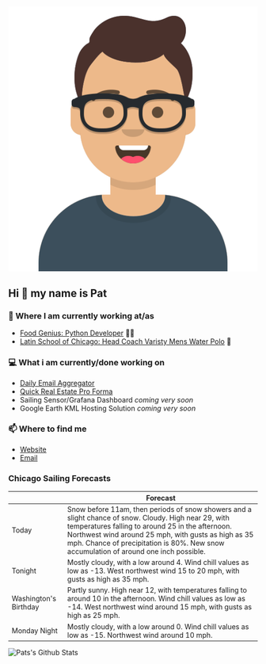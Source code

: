 [![Social banner for p-j-falconer](https://raw.githubusercontent.com/P-J-FALCONER/P-J-FALCONER/master/assets/avataaars.svg)](https://patfalconer.com/)
## Hi :wave: my name is Pat

### 💼 Where I am currently working at/as
- [Food Genius: Python Developer](https://getfoodgenius.com/) 🍔🐍
- [Latin School of Chicago: Head Coach Varisty Mens Water Polo](https://www.latinschool.org/) 🤽


### 💻 What i am currently/done working on
 - [Daily Email Aggregator](https://github.com/P-J-FALCONER/dott_daily_mail)
 - [Quick Real Estate Pro Forma](https://github.com/P-J-FALCONER/henry)
 - Sailing Sensor/Grafana Dashboard *coming very soon*
 - Google Earth KML Hosting Solution *coming very soon*

### 📫 Where to find me
 - [Website](https://patfalconer.com/)
 - [Email](mailto:patrick.j.falconer@gmail.com)


### Chicago Sailing Forecasts
|   | Forecast  |
|---|---|
| Today | Snow before 11am, then periods of snow showers and a slight chance of snow. Cloudy. High near 29, with temperatures falling to around 25 in the afternoon. Northwest wind around 25 mph, with gusts as high as 35 mph. Chance of precipitation is 80%. New snow accumulation of around one inch possible. |
| Tonight | Mostly cloudy, with a low around 4. Wind chill values as low as -13. West northwest wind 15 to 20 mph, with gusts as high as 35 mph. |
| Washington&#39;s Birthday | Partly sunny. High near 12, with temperatures falling to around 10 in the afternoon. Wind chill values as low as -14. West northwest wind around 15 mph, with gusts as high as 25 mph. |
| Monday Night | Mostly cloudy, with a low around 0. Wind chill values as low as -15. Northwest wind around 10 mph. |

![Pats's Github Stats](https://github-readme-stats.vercel.app/api?username=p-j-falconer&show_icons=true&theme=radical)

